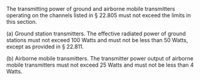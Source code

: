 The transmitting power of ground and airborne mobile transmitters operating on the channels listed in § 22.805 must not exceed the limits in this section.

(a) Ground station transmitters. The effective radiated power of ground stations must not exceed 100 Watts and must not be less than 50 Watts, except as provided in § 22.811.

(b) Airborne mobile transmitters. The transmitter power output of airborne mobile transmitters must not exceed 25 Watts and must not be less than 4 Watts.

